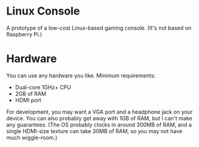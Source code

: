 # Linux Console
A prototype of a low-cost Linux-based gaming console. (It's not based on Raspberry Pi.)

# Hardware

You can use any hardware you like. Minimum requirements:

- Dual-core 1GHz+ CPU
- 2GB of RAM
- HDMI port

For development, you may want a VGA port and a headphone jack on your device.  You can also probably get away with 1GB of RAM, but I can't make any guarantees. (The OS probably clocks in around 300MB of RAM, and a single HDMI-size texture can take 30MB of RAM, so you may not have much wiggle-room.)
